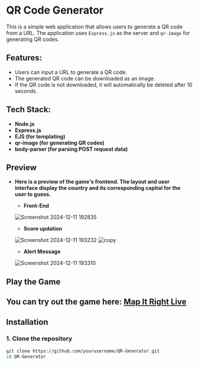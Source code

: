 # QR Code Generator

This is a simple web application that allows users to generate a QR code from a URL. The application uses `Express.js` as the server and `qr-image` for generating QR codes.

## Features:
- Users can input a URL to generate a QR code.
- The generated QR code can be downloaded as an image.
- If the QR code is not downloaded, it will automatically be deleted after 10 seconds.

## Tech Stack:
- **Node.js**
- **Express.js**
- **EJS (for templating)**
- **qr-image (for generating QR codes)**
- **body-parser (for parsing POST request data)**
## Preview

- **Here is a preview of the game's frontend. The layout and user interface display the country and its corresponding capital for the user to guess.**
 
  - **Front-End**

  ![Screenshot 2024-12-11 192835](https://github.com/user-attachments/assets/7095eb08-5e2d-4c86-bc3f-f83dea90cdd8)
  
  - **Score updation**

  ![Screenshot 2024-12-11 193232](https://github.com/user-attachments/assets/ab361c55-f3dc-45ef-9c82-e75162a1c9ff)
  ![copy](https://github.com/user-attachments/assets/c7156972-c5d5-4b4c-a8d5-565c3ebb133e)
  
  - **Alert Message**

  ![Screenshot 2024-12-11 193310](https://github.com/user-attachments/assets/878832d4-77d5-4802-bb2f-025bade69410)

## Play the Game

You can try out the game here: [Map It Right Live](https://map-it-right.onrender.com)
---

## Installation

### 1. Clone the repository

```bash
git clone https://github.com/yourusername/QR-Generator.git
cd QR-Generator
